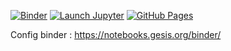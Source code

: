 [![Binder](https://mybinder.org/badge_logo.svg)](https://mybinder.org/v2/gh/cutiips/MedipyTest2.git/HEAD?labpath=https%3A%2F%2Fgithub.com%2Fcutiips%2FMedipyTest2%2Fblob%2Fmain%2Fnotebooks%2F1_TissueEngin.ipynb)
[![Launch Jupyter](https://img.shields.io/badge/launch-jupyter-blue?logo=jupyter)](https://notebooks.gesis.org/binder/jupyter/user/cutiips-medipytest2-7rm06upt/tree)
[![GitHub Pages](https://img.shields.io/badge/static-jupyter-blue?logo=jupyter)](https://cutiips.github.io/Medipy/)

Config binder : https://notebooks.gesis.org/binder/
